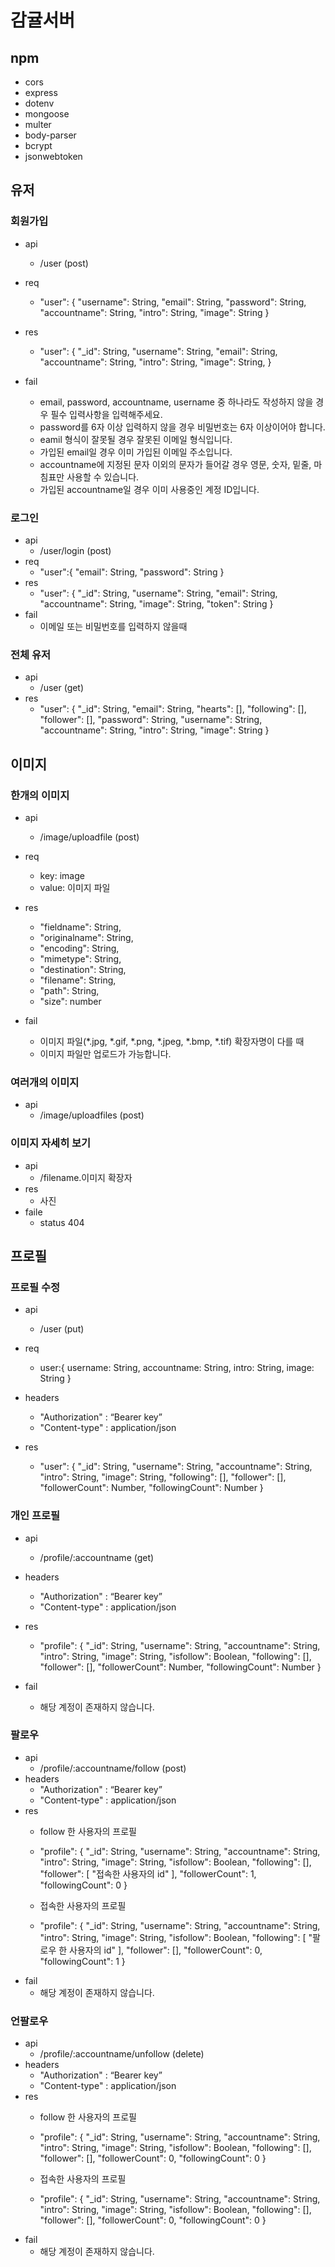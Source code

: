 # 감귤서버
## npm
- cors
- express
- dotenv
- mongoose
- multer
- body-parser
- bcrypt
- jsonwebtoken

## 유저
### 회원가입
- api
    - /user (post)

- req
    - "user": {
        "username": String,
        "email": String,
        "password": String,
        "accountname": String,
        "intro": String,
        "image": String
    }
    
- res
    - "user": {
        "_id": String,
        "username": String,
        "email": String,
        "accountname": String,
        "intro": String,
        "image": String,
    }
  
- fail
    - email, password, accountname, username 중 하나라도 작성하지 않을 경우 필수 입력사항을 입력해주세요. 
    - password를 6자 이상 입력하지 않을 경우 비밀번호는 6자 이상이어야 합니다. 
    - eamil 형식이 잘못될 경우 잘못된 이메일 형식입니다. 
    - 가입된 email일 경우 이미 가입된 이메일 주소입니다. 
    - accountname에 지정된 문자 이외의 문자가 들어갈 경우 영문, 숫자, 밑줄, 마침표만 사용할 수 있습니다. 
    - 가입된 accountname일 경우 이미 사용중인 계정 ID입니다.

### 로그인
- api 
    - /user/login (post)
- req
    - "user":{
        "email": String,
        "password": String
    }
- res
    - "user": {
        "_id": String,
        "username": String,
        "email": String,
        "accountname": String,
        "image": String,
        "token": String
    }
- fail
    - 이메일 또는 비밀번호를 입력하지 않을때
### 전체 유저
- api
    - /user (get)
- res
    - "user": {
        "_id": String,
        "email": String,
        "hearts": [],
        "following": [],
        "follower": [],
        "password": String,
        "username": String,
        "accountname": String,
        "intro": String,
        "image": String
    }
## 이미지
### 한개의 이미지
- api
    - /image/uploadfile (post)
- req
    - key: image
    - value: 이미지 파일
 
- res
    - "fieldname": String,
	- "originalname": String,
	- "encoding": String,
	- "mimetype": String,
	- "destination": String,
	- "filename": String,
	- "path": String,
	- "size": number

- fail
    - 이미지 파일(*.jpg, *.gif, *.png, *.jpeg, *.bmp, *.tif) 확장자명이 다를 때
    - 이미지 파일만 업로드가 가능합니다.
### 여러개의 이미지
- api
    - /image/uploadfiles (post)
### 이미지 자세히 보기
- api
    - /filename.이미지 확장자
- res
    - 사진
- faile
    - status 404

## 프로필
### 프로필 수정
- api
    - /user (put)
- req
    - user:{
        username: String,
        accountname: String,
        intro: String,
        image: String
    }

- headers
    - "Authorization" : “Bearer key”
	- "Content-type" : application/json

- res
    - "user": {
        "_id": String,
        "username": String,
        "accountname": String,
        "intro": String,
        "image": String,
        "following": [],
        "follower": [],
        "followerCount": Number,
        "followingCount": Number
    }
### 개인 프로필
- api
    - /profile/:accountname (get)

- headers
    - "Authorization" : “Bearer key”
	- "Content-type" : application/json

- res
    - "profile": {
        "_id": String,
        "username": String,
        "accountname": String,
        "intro": String,
        "image": String,
        "isfollow": Boolean,
        "following": [],
        "follower": [],
        "followerCount": Number,
        "followingCount": Number
    }

- fail
    - 해당 계정이 존재하지 않습니다.

### 팔로우
- api
    - /profile/:accountname/follow (post)
- headers
    - "Authorization" : “Bearer key”
	- "Content-type" : application/json
- res
    - follow 한 사용자의 프로필
    - "profile": {
        "_id": String,
        "username": String,
        "accountname": String,
        "intro": String,
        "image": String,
				"isfollow": Boolean,
        "following": [],
        "follower": [
            "접속한 사용자의 id"
        ],
        "followerCount": 1,
        "followingCount": 0
    }
    
    - 접속한 사용자의 프로필
    - "profile": {
        "_id": String,
        "username": String,
        "accountname": String,
        "intro": String,
        "image": String,
				"isfollow": Boolean,
        "following": [
            "팔로우 한 사용자의 id"
        ],
        "follower": [],
        "followerCount": 0,
        "followingCount": 1
    }
- fail
    - 해당 계정이 존재하지 않습니다.
### 언팔로우
- api
    - /profile/:accountname/unfollow (delete)
- headers
    - "Authorization" : “Bearer key”
	- "Content-type" : application/json
- res
    - follow 한 사용자의 프로필
    - "profile": {
        "_id": String,
        "username": String,
        "accountname": String,
        "intro": String,
        "image": String,
				"isfollow": Boolean,
        "following": [],
        "follower": [],
        "followerCount": 0,
        "followingCount": 0
    }
    
    - 접속한 사용자의 프로필
    - "profile": {
        "_id": String,
        "username": String,
        "accountname": String,
        "intro": String,
        "image": String,
				"isfollow": Boolean,
        "following": [],
        "follower": [],
        "followerCount": 0,
        "followingCount": 0
    }
- fail
    - 해당 계정이 존재하지 않습니다.